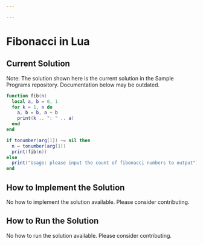 ```yaml
---

---
```


# Fibonacci in Lua

## Current Solution

Note: The solution shown here is the current solution in the Sample Programs repository. Documentation below may be outdated.

```Lua
function fib(n)
  local a, b = 0, 1
  for k = 1, n do
    a, b = b, a + b
    print(k .. ": " .. a)
  end
end

if tonumber(arg[1]) ~= nil then
  n = tonumber(arg[1])
  print(fib(n))
else
  print("Usage: please input the count of fibonacci numbers to output")
end

```

## How to Implement the Solution

No how to implement the solution available. Please consider contributing.

## How to Run the Solution

No how to run the solution available. Please consider contributing.